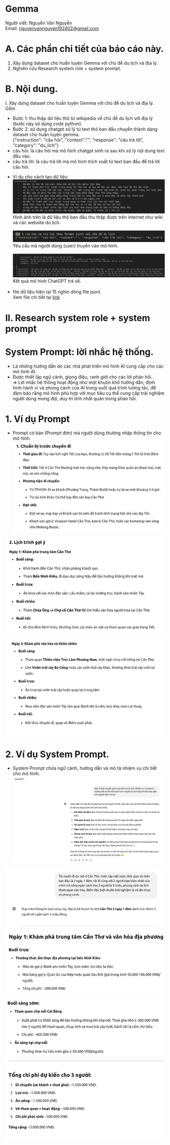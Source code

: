 # Gemma
Người viết: Nguyễn Văn Nguyễn  <br>
Email: nguyenvannguyen192402@gmail.com  <br>
# A. Các phần chi tiết của báo cáo này. <br>
1. Xây dựng dataset cho huấn luyện Gemma với chủ đề du lịch và địa lý. <br>
2. Nghiên cứu Research system role + system prompt.<br>
# B. Nội dung.<br>
I. Xây dựng dataset cho huấn luyện Gemma với chủ đề du lịch và địa lý.<br>
Gồm<br>
- Bước 1: thu thập dữ liệu thô từ wikipedia về chủ đề du lịch với địa lý (bước này sử dụng code python).<br>
- Bước 2: sử dụng chatgpt xử lý từ text thô ban đầu chuyển thành dạng dataset cho huấn luyện gemma.<br>
{"instruction": "câu hỏi", "context":"", "response": "câu trả lời", "category": "du_lich"}<br>
- câu hỏi: là câu hỏi mà mô hình chatgpt sinh ra sau khi xử lý nội dung text đầu vào.<br>
- câu trả lời: là câu trả lời mà mô hình trích xuất từ text ban đầu để trả lời câu hỏi.<br>
* Ví dụ cho cách tạo dữ liệu:<br>
![Hình 1.1](Hinh1_1.png)
Hình ảnh trên là dữ liệu thô ban đầu thu thập được trên internet như wiki và các website du lịch. <br><br>
![Hình 1.2](Hinh1_2.png) <br>
Yêu cầu mà người dùng (user) truyền vào mô hình. <br><br>
![Hình 1.3](Hinh1_3.png) 
Kết quả mô hình ChatGPT trả về. <br><br>
* file dữ liệu hiện tại 15 nghìn dòng file jsonl.<br>
Xem file chi tiết tại [link](https://drive.google.com/file/d/1Hy_1WjY7aIDTOuLcEO3iZ7Dh3xm6q7WZ/view) <br>
# II. Research system role + system prompt  <br>
# System Prompt: lời nhắc hệ thống. <br>
+ Là những hướng dẫn do các nhà phát triển mô hình AI cung cấp cho các mô hình AI.<br>
+ Được thiết lập ngữ cảnh, giọng điệu, ranh giới cho các lời phản hồi. <br>
=> Lời nhắc hệ thống hoạt động như một khuôn khổ hướng dẫn, định hình hành vi và phong cách của AI trong suốt quá trình tương tác, để đảm bảo rằng mô hình phù hợp với mục tiêu cụ thể cung cấp trải nghiệm người dùng mong đợi, duy trì tính nhất quán trong phản hồi.
# 1. Ví dụ Prompt <br>
- Prompt cơ bản (Prompt đơn) mà người dùng thường nhập thông tin cho mô hình. <br>
![Hình 2.1](Hinh2_1.png)

![Hình 2.2](Hinh2_2.png)

![Hình 2.3](Hinh2_3.png)

# 2. Ví dụ System Prompt. <br>
- System Prompt chứa ngữ cảnh, hướng dẫn và mô tả nhiệm vụ chi tiết cho mô hình.
![Hình 2.1.1](Hinh2_1_1.png) 

![Hình 2.1.2](Hinh2_1_2.png)

![Hình 2.1.3](Hinh2_1_3.png)

![Hình 2.1.4](Hinh2_1_4.png)

![Hình 2.1.5](Hinh2_1_5.png)

![Hình 2.1.6](Hinh2_1_6.png)


























